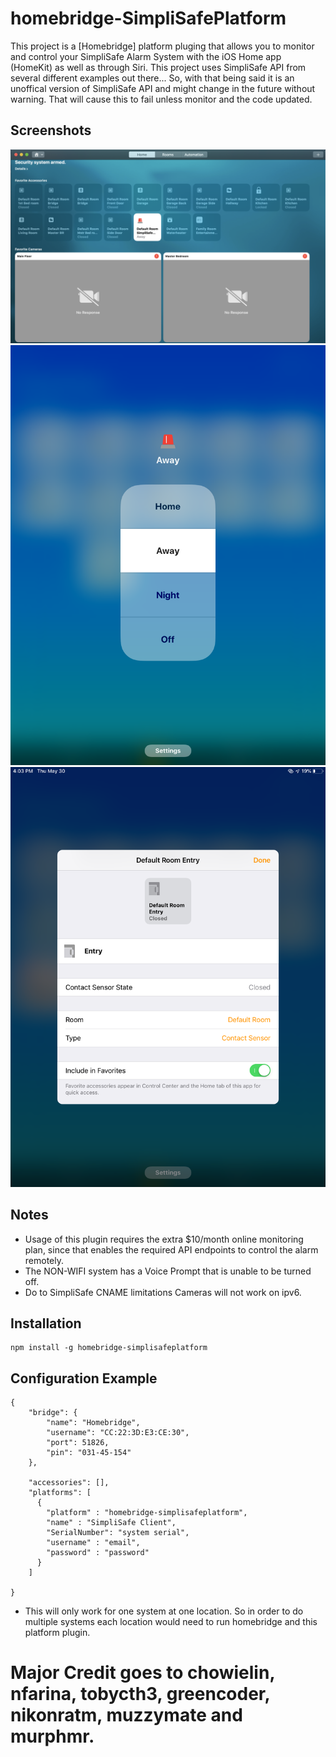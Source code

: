 # homebridge-SimpliSafePlatform

This project is a [Homebridge] platform pluging that allows you to monitor and control your SimpliSafe Alarm System with the iOS  Home app (HomeKit) as well as through Siri. This project uses SimpliSafe API from several different examples out there... So, with that being said it is an unoffical version of SimpliSafe API and might change in the future without warning. That will cause this to fail unless monitor and the code updated.

## Screenshots
![View from the home app](/screenshots/HomeApp.png?raw=true "View from the Home app.")
![Controlling alarm system](/screenshots/Alarm.png?raw=true "Controlling the alarm system.")
![System Sensors](/screenshots/Sensors.png?raw=true "Example of system sensors.")
## Notes
- Usage of this plugin requires the extra $10/month online monitoring plan, since that enables the required API endpoints to control the alarm remotely.
- The NON-WIFI system has a Voice Prompt that is unable to be turned off.
- Do to SimpliSafe CNAME limitations Cameras will not work on ipv6.


## Installation
    npm install -g homebridge-simplisafeplatform

## Configuration Example
    {
        "bridge": {
            "name": "Homebridge",
            "username": "CC:22:3D:E3:CE:30",
            "port": 51826,
            "pin": "031-45-154"
        },

        "accessories": [],
        "platforms": [
          {
            "platform" : "homebridge-simplisafeplatform",
            "name" : "SimpliSafe Client",
            "SerialNumber": "system serial",
            "username" : "email",
            "password" : "password"
          }
        ]

    }


- This will only work for one system at one location. So in order to do multiple systems each location would need to run homebridge and this platform plugin.

# Major Credit goes to chowielin, nfarina, tobycth3, greencoder, nikonratm, muzzymate and murphmr.
